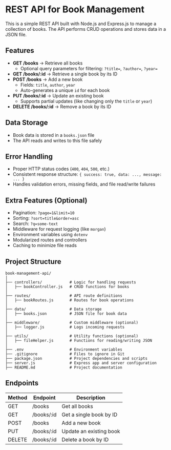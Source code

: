 # REST API for Book Management

This is a simple REST API built with Node.js and Express.js to manage a collection of books. The API performs CRUD operations and stores data in a JSON file.

## Features

- **GET /books** → Retrieve all books
  - Optional query parameters for filtering: `?title=`, `?author=`, `?year=`
- **GET /books/:id** → Retrieve a single book by its ID
- **POST /books** → Add a new book
  - Fields: `title`, `author`, `year`
  - Auto-generates a unique `id` for each book
- **PUT /books/:id** → Update an existing book
  - Supports partial updates (like changing only the `title` or `year`)
- **DELETE /books/:id** → Remove a book by its ID

## Data Storage

- Book data is stored in a `books.json` file
- The API reads and writes to this file safely

## Error Handling

- Proper HTTP status codes (`400`, `404`, `500`, etc.)
- Consistent response structure: `{ success: true, data: ..., message: ... }`
- Handles validation errors, missing fields, and file read/write failures


## Extra Features (Optional)

- Pagination: `?page=1&limit=10`
- Sorting: `?sort=title&order=asc`
- Search: `?q=some-text`
- Middleware for request logging (like `morgan`)
- Environment variables using `dotenv`
- Modularized routes and controllers
- Caching to minimize file reads


## Project Structure

```
book-management-api/
│
├── controllers/            # Logic for handling requests
│   ├── bookController.js   # CRUD functions for books
│
├── routes/                 # API route definitions
│   ├── bookRoutes.js       # Routes for book operations
│
├── data/                   # Data storage
│   ├── books.json          # JSON file for book data
│
├── middleware/             # Custom middleware (optional)
│   ├── logger.js           # Logs incoming requests
│
├── utils/                  # Utility functions (optional)
│   ├── fileHelper.js       # Functions for reading/writing JSON
│
├── .env                    # Environment variables
├── .gitignore              # Files to ignore in Git
├── package.json            # Project dependencies and scripts
├── server.js               # Express app and server configuration
├── README.md               # Project documentation
```

## Endpoints

| Method | Endpoint        | Description              |
|--------|-----------------|--------------------------|
| GET    | /books          | Get all books            |
| GET    | /books/:id      | Get a single book by ID  |
| POST   | /books          | Add a new book           |
| PUT    | /books/:id      | Update an existing book  |
| DELETE | /books/:id      | Delete a book by ID      |

